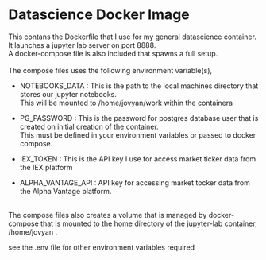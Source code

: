# Datascience Docker Image

This contans the Dockerfile that I use for my general datascience container. <br>
It launches a jupyter lab server on port 8888. <br>
A docker-compose file is also included that spawns a full setup. <br>
<br>
The compose files uses the following environment variable(s),
<br>

+ NOTEBOOKS_DATA : This is the path to the local machines directory that stores our jupyter notebooks. <br>
		               This will be mounted to /home/jovyan/work within the containera

+ PG_PASSWORD    : This is the password for postgres database user that is created on initial creation of the container. <br>
                   This must be defined in your environment variables or passed to docker compose.

+ IEX_TOKEN	: This is the API key I use for access market ticker data from the IEX platform

+ ALPHA_VANTAGE_API : API key for accessing market tocker data from the Alpha Vantage platform.
<br>
The compose files also creates a volume that is managed by docker-compose that is mounted to
the home directory of the jupyter-lab container, /home/jovyan .
<br>

see the .env file for other environment variables required

